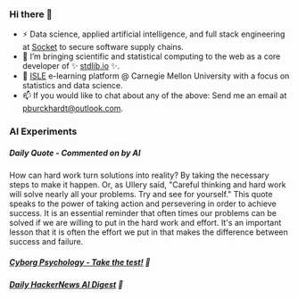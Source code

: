 ### Hi there 👋

-   ⚡ Data science, applied artificial intelligence, and full stack engineering at [Socket](https://socket.dev) to secure software supply chains.
-   🔭 I’m bringing scientific and statistical computing to the web as a core developer of ✨ [stdlib.io](https://stdlib.io) ✨.
-   📖 [ISLE](https://stat.cmu.edu/isle) e-learning platform @ Carnegie Mellon University with a focus on statistics and data science.
-   📫 If you would like to chat about any of the above: Send me an email at [pburckhardt@outlook.com](mailto:pburckhardt@outlook.com).

### AI Experiments

##### Daily Quote - Commented on by AI

<!-- <quote> -->

How can hard work turn solutions into reality? By taking the necessary steps to make it happen. Or, as Ullery said, "Careful thinking and hard work will solve nearly all your problems. Try and see for yourself." This quote speaks to the power of taking action and persevering in order to achieve success. It is an essential reminder that often times our problems can be solved if we are willing to put in the hard work and effort. It's an important lesson that it is often the effort we put in that makes the difference between success and failure.

<!-- </quote> -->

##### [Cyborg Psychology - Take the test!](http://cyborg-psychology.com/) 🚀 
##### [Daily HackerNews AI Digest](https://ai-digest.vercel.app/) :brain:
